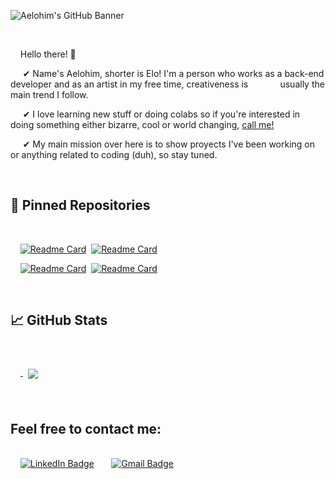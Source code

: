 
<!---
aeloh1m/aeloh1m is a ✨ special ✨ repository because its `README.md` (this file) appears on your GitHub profile.
You can click the Preview link to take a look at your changes.
--->


![Aelohim's GitHub Banner](https://user-images.githubusercontent.com/88952319/178077729-a42db5c3-5b5e-4eed-b9b5-9e05c5441812.png)



<br>

&nbsp;&nbsp;&nbsp; Hello there! 👋

&nbsp;&nbsp;&nbsp;&nbsp;&nbsp;✔ Name's Aelohim, shorter is Elo! I'm a person who works as a back-end developer and as an artist in my free time, creativeness is &nbsp;&nbsp;&nbsp;&nbsp;&nbsp; &nbsp;&nbsp;&nbsp;&nbsp;&nbsp;&nbsp;usually the main trend I follow. <br>

&nbsp;&nbsp;&nbsp;&nbsp;&nbsp;✔ I love learning new stuff or doing colabs so if you're interested in doing something either bizarre, cool or world changing, [call me!](#feel-free-to-contact-me)<br>

&nbsp;&nbsp;&nbsp;&nbsp;&nbsp;✔ My main mission over here is to show proyects I've been working on or anything related to coding (duh), so stay tuned.

<br>

## 📌 Pinned Repositories

<br>

&nbsp;&nbsp;&nbsp;&nbsp;[![Readme Card](https://github-readme-stats.vercel.app/api/pin/?username=aeloh1m&repo=ReactJS-mini-app&text_color=908C3D&title_color=910079&bg_color=1A1B27&border_color=3D1179)](https://github.com/aeloh1m/ReactJS-mini-app.git)&nbsp;
[![Readme Card](https://github-readme-stats.vercel.app/api/pin/?username=aeloh1m&repo=Trabajo-Pr-ctico-N-1-AySO&text_color=908C3D&title_color=910079&bg_color=1A1B27&border_color=3D1179)](https://github.com/aeloh1m/Trabajo-Pr-ctico-N-1-AySO)

&nbsp;&nbsp;&nbsp;&nbsp;[![Readme Card](https://github-readme-stats.vercel.app/api/pin/?username=aeloh1m&repo=tup-lc2-clima-app&text_color=908C3D&title_color=910079&bg_color=1A1B27&border_color=3D1179)](https://github.com/aeloh1m/tup-lc2-clima-app)&nbsp;
[![Readme Card](https://github-readme-stats.vercel.app/api/pin/?username=aeloh1m&repo=Practica4-tkinter-app&text_color=908C3D&title_color=910079&bg_color=1A1B27&border_color=3D1179)](https://github.com/aeloh1m/Practica4-tkinter-app)

<br>


## &#x1f4c8; GitHub Stats

<br>

&nbsp;&nbsp;&nbsp;&nbsp;<a href="https://github.com/aeloh1m">
  <img align="center" style="margin:0.5rem" src="https://github-readme-stats.vercel.app/api/top-langs/?username=aeloh1m&repo=officeapi&title_color=ffffff&text_color=908C3D&icon_color=7A609E&bg_color=1A1B27&border_color=3D1179" />
</a>
<!--- ![Aelohim's GitHub stats](https://github-readme-stats.vercel.app/api?username=aeloh1m&show_icons=true&theme=radical&text_color=908C3D&title_color=910079&bg_color=1A1B27&border_color=3D1179)
--->
<br>


##  Feel free to contact me:

<br>&nbsp;&nbsp;&nbsp;&nbsp;[![LinkedIn Badge](https://img.shields.io/badge/LinkedIn-Profile-informational?style=for-the-badge&logo=linkedin&logoColor=blue&color=0D76A8)](https://www.linkedin.com/in/aelohim/)&nbsp;&nbsp;&nbsp;
&nbsp;&nbsp;&nbsp;[![Gmail Badge](https://img.shields.io/badge/Gmail-Mail-informational?style=for-the-badge&logo=Gmail&logoColor=red&color=D93025)](mailto:melowgz@gmail.com)
